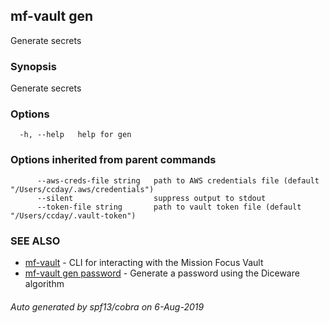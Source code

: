 ## mf-vault gen

Generate secrets

### Synopsis

Generate secrets

### Options

```
  -h, --help   help for gen
```

### Options inherited from parent commands

```
      --aws-creds-file string   path to AWS credentials file (default "/Users/ccday/.aws/credentials")
      --silent                  suppress output to stdout
      --token-file string       path to vault token file (default "/Users/ccday/.vault-token")
```

### SEE ALSO

* [mf-vault](mf-vault.md)	 - CLI for interacting with the Mission Focus Vault
* [mf-vault gen password](mf-vault_gen_password.md)	 - Generate a password using the Diceware algorithm

###### Auto generated by spf13/cobra on 6-Aug-2019
